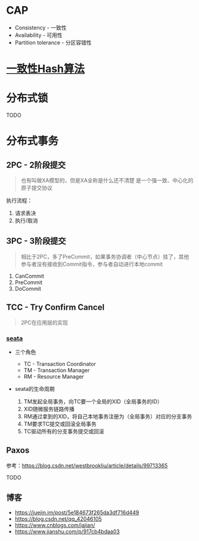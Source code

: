 # CAP
- Consistency - 一致性
- Availability - 可用性
- Partition tolerance - 分区容错性

# [一致性Hash算法](https://juejin.im/post/6856278390107078663)

# 分布式锁
TODO

# 分布式事务
## 2PC - 2阶段提交
> 也有叫做XA模型的，但是XA全称是什么还不清楚
> 是一个强一致、中心化的原子提交协议

执行流程：
1. 请求表决
2. 执行/取消

## 3PC - 3阶段提交
> 相比于2PC，多了PreCommit，如果事务协调者（中心节点）挂了，其他参与者没有接收到Commit指令，参与者自动进行本地commit
1. CanCommit
2. PreCommit
3. DoCommit

## TCC - Try Confirm Cancel
> 2PC在应用层的实现
### [seata](https://github.com/seata/seata)
- 三个角色
  - TC - Transaction Coordinator
  - TM - Transaction Manager
  - RM - Resource Manager

- seata的生命周期
  1. TM发起全局事务，向TC要一个全局的XID（全局事务的ID）
  2. XID随微服务链路传播
  3. RM通过拿到的XID，将自己本地事务注册为（全局事务）对应的分支事务
  4. TM要求TC提交或回滚全局事务
  5. TC驱动所有的分支事务提交或回滚

## Paxos
参考：https://blog.csdn.net/westbrookliu/article/details/99713365

TODO

## 博客
- https://juejin.im/post/5e184673f265da3df716d449
- https://blog.csdn.net/qq_42046105
- https://www.cnblogs.com/jajian/
- https://www.jianshu.com/p/917cb4bdaa03